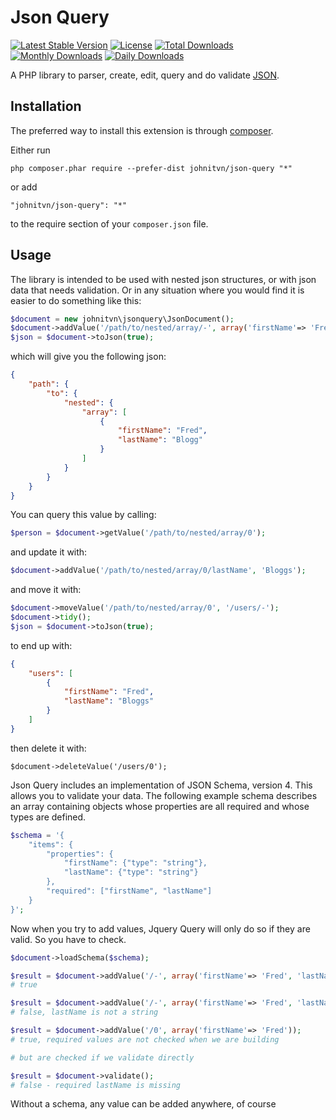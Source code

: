Json Query
=============
[![Latest Stable Version](https://poser.pugx.org/johnitvn/json-query/v/stable)](https://packagist.org/packages/johnitvn/json-query)
[![License](https://poser.pugx.org/johnitvn/json-query/license)](https://packagist.org/packages/johnitvn/json-query)
[![Total Downloads](https://poser.pugx.org/johnitvn/json-query/downloads)](https://packagist.org/packages/johnitvn/json-query)
[![Monthly Downloads](https://poser.pugx.org/johnitvn/json-query/d/monthly)](https://packagist.org/packages/johnitvn/json-query)
[![Daily Downloads](https://poser.pugx.org/johnitvn/json-query/d/daily)](https://packagist.org/packages/johnitvn/json-query)

A PHP library to parser, create, edit, query and do validate [JSON](http://www.json.org/).


Installation
------------

The preferred way to install this extension is through [composer](http://getcomposer.org/download/).

Either run

```
php composer.phar require --prefer-dist johnitvn/json-query "*"
```

or add

```
"johnitvn/json-query": "*"
```

to the require section of your `composer.json` file.


Usage
-----

The library is intended to be used with nested json structures, or with json data that needs validation. Or in any situation where you would find it is easier to do something like this:

````php
$document = new johnitvn\jsonquery\JsonDocument();
$document->addValue('/path/to/nested/array/-', array('firstName'=> 'Fred', 'lastName' => 'Blogg'));
$json = $document->toJson(true);
````

which will give you the following json:

````json
{
    "path": {
        "to": {
            "nested": {
                "array": [
                    {
                        "firstName": "Fred",
                        "lastName": "Blogg"
                    }
                ]
            }
        }
    }
}

````

You can query this value by calling:

````php
$person = $document->getValue('/path/to/nested/array/0');
````

and update it with:

````php
$document->addValue('/path/to/nested/array/0/lastName', 'Bloggs');
````

and move it with:

````php
$document->moveValue('/path/to/nested/array/0', '/users/-');
$document->tidy();
$json = $document->toJson(true);
````

to end up with:

````json
{
    "users": [
        {
            "firstName": "Fred",
            "lastName": "Bloggs"
        }
    ]
}
````

then delete it with:

````
$document->deleteValue('/users/0');
````

Json Query includes an implementation of JSON Schema, version 4. This allows you to validate your data. The following example schema describes an array containing objects whose properties are all required and whose types are defined.

````php
$schema = '{
    "items": {
        "properties": {
            "firstName": {"type": "string"},
            "lastName": {"type": "string"}                  
        },
        "required": ["firstName", "lastName"]
    }
}';
````

Now when you try to add values, Jquery Query will only do so if they are valid. So you have to check.

````php
$document->loadSchema($schema);

$result = $document->addValue('/-', array('firstName'=> 'Fred', 'lastName' => 'Bloggs'));
# true

$result = $document->addValue('/-', array('firstName'=> 'Fred', 'lastName' => 3));
# false, lastName is not a string

$result = $document->addValue('/0', array('firstName'=> 'Fred'));
# true, required values are not checked when we are building

# but are checked if we validate directly

$result = $document->validate();
# false - required lastName is missing
````

Without a schema, any value can be added anywhere, of course

